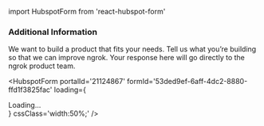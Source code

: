import HubspotForm from 'react-hubspot-form'

### Additional Information

We want to build a product that fits your needs. Tell us what you’re building so that we can improve ngrok. Your response here will go directly to the ngrok product team.

<HubspotForm
portalId='21124867'
formId='53ded9ef-6aff-4dc2-8880-ffd1f3825fac'
loading={<div>Loading...</div>}
cssClass='width:50%;'
/>
